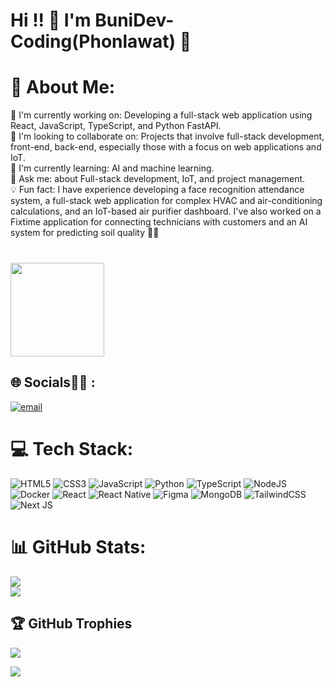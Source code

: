 #  Hi !! 🎉 I'm BuniDev-Coding(Phonlawat) 🎉

# 💫 About Me:
🔭 I'm currently working on: Developing a full-stack web application using React, JavaScript, TypeScript, and Python FastAPI.<br>
🤝 I'm looking to collaborate on: Projects that involve full-stack development, front-end, back-end,  especially those with a focus on web applications and IoT.<br>
🌱 I'm currently learning: AI and machine learning.<br>
🤔 Ask me: about Full-stack development, IoT, and project management.<br>
💡 Fun fact: I have experience developing a face recognition attendance system, a full-stack web application for complex HVAC and air-conditioning calculations, and an IoT-based air purifier dashboard. I've also worked on a Fixtime application for connecting technicians with customers and an AI system for predicting soil quality
🎉🎉<br>
###
<br clear="both">

<img align="left" height="150" src="https://media.tenor.com/D--yGsQy2EsAAAAM/crying-girl-anime.gif"  />

###

<br clear="both">

## 🌐 Socials🎉🎉 :
[![email](https://img.shields.io/badge/Email-D14836?logo=gmail&logoColor=white)](mailto:phonlawat.chu@gmail.com) 

# 💻 Tech Stack:
![HTML5](https://img.shields.io/badge/html5-%23E34F26.svg?style=for-the-badge&logo=html5&logoColor=white) ![CSS3](https://img.shields.io/badge/css3-%231572B6.svg?style=for-the-badge&logo=css3&logoColor=white) ![JavaScript](https://img.shields.io/badge/javascript-%23323330.svg?style=for-the-badge&logo=javascript&logoColor=%23F7DF1E) ![Python](https://img.shields.io/badge/python-3670A0?style=for-the-badge&logo=python&logoColor=ffdd54) ![TypeScript](https://img.shields.io/badge/typescript-%23007ACC.svg?style=for-the-badge&logo=typescript&logoColor=white) ![NodeJS](https://img.shields.io/badge/node.js-6DA55F?style=for-the-badge&logo=node.js&logoColor=white) ![Docker](https://img.shields.io/badge/docker-%230db7ed.svg?style=for-the-badge&logo=docker&logoColor=white) ![React](https://img.shields.io/badge/react-%2320232a.svg?style=for-the-badge&logo=react&logoColor=%2361DAFB) ![React Native](https://img.shields.io/badge/react_native-%2320232a.svg?style=for-the-badge&logo=react&logoColor=%2361DAFB) ![Figma](https://img.shields.io/badge/figma-%23F24E1E.svg?style=for-the-badge&logo=figma&logoColor=white) ![MongoDB](https://img.shields.io/badge/MongoDB-%234ea94b.svg?style=for-the-badge&logo=mongodb&logoColor=white) ![TailwindCSS](https://img.shields.io/badge/tailwindcss-%2338B2AC.svg?style=for-the-badge&logo=tailwind-css&logoColor=white) ![Next JS](https://img.shields.io/badge/Next-black?style=for-the-badge&logo=next.js&logoColor=white)
# 📊 GitHub Stats:
![](https://nirzak-streak-stats.vercel.app/?user=BuniDev-coding&theme=dark&hide_border=true)<br/>
![](https://github-readme-stats.vercel.app/api/top-langs/?username=BuniDev-coding&theme=dark&hide_border=true&include_all_commits=true&count_private=true&layout=compact)

## 🏆 GitHub Trophies
![](https://github-profile-trophy.vercel.app/?username=BuniDev-coding&theme=radical&no-frame=false&no-bg=true&margin-w=4)


[![](https://visitcount.itsvg.in/api?id=BuniDev-coding&icon=1&color=0)](https://visitcount.itsvg.in)
